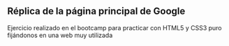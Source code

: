 ## Réplica de la página principal de Google

Ejercicio realizado en el bootcamp para practicar con HTML5 y CSS3 puro fijándonos en una web muy utilizada 